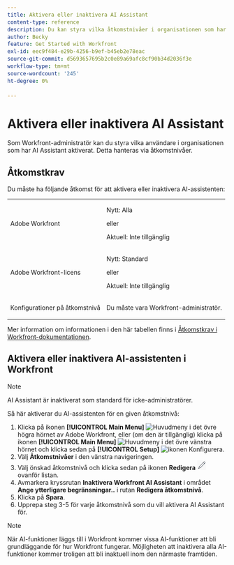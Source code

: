 ```yaml
---
title: Aktivera eller inaktivera AI Assistant
content-type: reference
description: Du kan styra vilka åtkomstnivåer i organisationen som har tillgång till AI Assistant.
author: Becky
feature: Get Started with Workfront
exl-id: eec9f484-e29b-4256-b9ef-b45eb2e78eac
source-git-commit: d5693657695b2c0e89a69afc8cf90b34d2036f3e
workflow-type: tm+mt
source-wordcount: '245'
ht-degree: 0%

---
```


# Aktivera eller inaktivera AI Assistant

Som Workfront-administratör kan du styra vilka användare i organisationen som har AI Assistant aktiverat. Detta hanteras via åtkomstnivåer.

## Åtkomstkrav

Du måste ha följande åtkomst för att aktivera eller inaktivera AI-assistenten:

<table style="table-layout:auto"> 
 <col> 
 <col> 
 <tbody> 
  <tr> 
   <td role="rowheader">Adobe Workfront</td> 
   <td><p>Nytt: Alla</p>
       <p>eller</p>
       <p>Aktuell: Inte tillgänglig</p></td>
  </tr> 
  <tr> 
   <td role="rowheader">Adobe Workfront-licens</td> 
   <td><p>Nytt: Standard</p>
       <p>eller</p>
       <p>Aktuell: Inte tillgänglig</p></td>
  </tr> 
  <tr> 
   <td role="rowheader">Konfigurationer på åtkomstnivå</td> 
   <td> <p>Du måste vara Workfront-administratör.</p> </td> 
  </tr> 
 </tbody> 
</table>

Mer information om informationen i den här tabellen finns i [Åtkomstkrav i Workfront-dokumentationen](/help/quicksilver/administration-and-setup/add-users/access-levels-and-object-permissions/access-level-requirements-in-documentation.md).

## Aktivera eller inaktivera AI-assistenten i Workfront

>[!NOTE]
>
>AI Assistant är inaktiverat som standard för icke-administratörer.

Så här aktiverar du AI-assistenten för en given åtkomstnivå:

1. Klicka på ikonen **[!UICONTROL Main Menu]** ![Huvudmeny](/help/_includes/assets/main-menu-icon.png) i det övre högra hörnet av Adobe Workfront, eller (om den är tillgänglig) klicka på ikonen **[!UICONTROL Main Menu]** ![Huvudmeny](/help/_includes/assets/main-menu-icon-left-nav.png) i det övre vänstra hörnet och klicka sedan på **[!UICONTROL Setup]** ![ikonen Konfigurera](/help/_includes/assets/gear-icon-setup.png).
1. Välj **Åtkomstnivåer** i den vänstra navigeringen.
1. Välj önskad åtkomstnivå och klicka sedan på ikonen **Redigera** ![Redigera](assets/edit-icon.png) ovanför listan.
1. Avmarkera kryssrutan **Inaktivera Workfront AI Assistant** i området **Ange ytterligare begränsningar..** i rutan **Redigera åtkomstnivå**.
1. Klicka på **Spara**.
1. Upprepa steg 3-5 för varje åtkomstnivå som du vill aktivera AI Assistant för.

>[!NOTE]
>
>När AI-funktioner läggs till i Workfront kommer vissa AI-funktioner att bli grundläggande för hur Workfront fungerar. Möjligheten att inaktivera alla AI-funktioner kommer troligen att bli inaktuell inom den närmaste framtiden.
